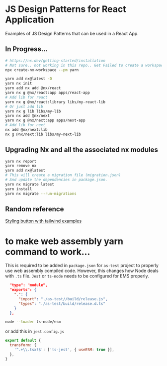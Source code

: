 # JS Design Patterns for React Application

Examples of JS Design Patterns that can be used in a React App.

## In Progress...

```bash
# https://nx.dev/getting-started/installation
# Not sure.. not working in this repo.. Get Failed to create a workspace error.
npx create-nx-workspace --pm yarn
```

```bash
yarn add nx@latest -D
yarn nx init
yarn add nx add @nx/react
yarn nx g @nx/react:app apps/react-app
# Add lib for react
yarn nx g @nx/react:library libs/my-react-lib
# Or just add lib
yarn nx g lib libs/my-lib
yarn nx add @nx/next
yarn nx g @nx/next:app apps/next-app
# Add lib for next
nx add @nx/next:lib
nx g @nx/next:lib libs/my-next-lib
```

## Upgrading Nx and all the associated nx modules

```bash
yarn nx report
yarn remove nx
yarn add nx@latest
# This will create a migration file (migration.json)
# And update the dependencies in package.json.
yarn nx migrate latest
yarn install
yarn nx migrate --run-migrations
```

## Random reference

[Styling button with tailwind examples](https://flowbite.com/docs/components/buttons/)

# to make web assembly yarn command to work...

This is required to be added in `package.json` for `as-test` project to properly use web assembly compiled code. However, this changes how Node deals with `.ts` file. `Jest` or `ts-node` needs to be configured for EMS properly.

```json
  "type": "module",
  "exports": {
    ".": {
      "import": "./as-test//build/release.js",
      "types": "./as-test/build/release.d.ts"
    }
  },
```

```bash
node --loader ts-node/esm
```

or add this in `jest.config.js`

```js
export default {
  transform: {
    '^.+\\.tsx?$': ['ts-jest', { useESM: true }],
  },
}
```
